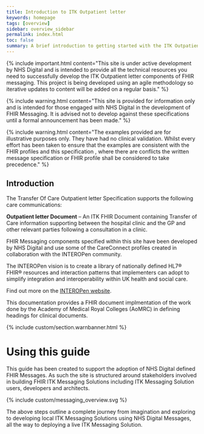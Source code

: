 ```yaml
---
title: Introduction to ITK Outpatient letter
keywords: homepage
tags: [overview]
sidebar: overview_sidebar
permalink: index.html
toc: false
summary: A brief introduction to getting started with the ITK Outpatient letter.
---
```


{% include important.html content="This site is under active development by NHS Digital and is intended to provide all the technical resources you need to successfully develop the ITK Outpatient letter components of FHIR messaging. This project is being developed using an agile methodology so iterative updates to content will be added on a regular basis." %}

{% include warning.html content="This site is provided for information only and is intended for those engaged with NHS Digital in the development of FHIR Messaging. It is advised not to develop against these specifications until a formal announcement has been made." %}

{% include warning.html content="The examples provided are for illustrative purposes only. They have had no clinical validation. Whilst every effort has been taken to ensure that the examples are consistent with the FHIR profiles and this specification , where there are conflicts the written message specification or FHIR profile shall be considered to take precedence." %}

## Introduction ##

The Transfer Of Care Outpatient letter  Specification supports the following care communications:

**Outpatient letter Document** – An ITK FHIR Document containing Transfer of Care information supporting between the hospital clinic and the GP and other relevant parties following a consultation in a clinic.
   
FHIR Messaging components specified within this site have been developed by NHS Digital and use some of the CareConnect profiles created in collaboration with the INTEROPen community. 

The INTEROPen vision is to create a library of nationally defined HL7® FHIR® resources and interaction patterns that implementers can adopt to simplify integration and interoperability within UK health and social care.

Find out more on the [INTEROPen website](http://interopen.org/).

This documentation provides a FHIR document implmentation of the work done by the Academy of Medical Royal Colleges (AoMRC) in defining headings for clinical documents.
 
{% include custom/section.warnbanner.html %}

# Using this guide #

This guide has been created to support the adoption of NHS Digital defined FHIR Messages. As such the site is structured around stakeholders involved in building FHIR ITK Messaging Solutions including  ITK Messaging Solution users, developers and architects.  

{% include custom/messaging_overview.svg %}

The above steps outline a complete journey from imagination and exploring to developing local ITK Messaging Solutions using NHS Digital Messages, all the way to deploying a live ITK Messaging Solution.





